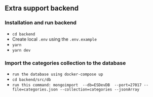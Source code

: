 ## Extra support backend

### Installation and run backend
- `cd backend`
- Create local `.env` using the `.env.example`
- `yarn`
- `yarn dev`

### Import the categories collection to the database 
- `run the database using docker-compose up`
- `cd backend/src/db`
- `run this command: mongoimport  --db=ESDevDB  --port=27017 --file=categories.json --collection=categories --jsonArray`
